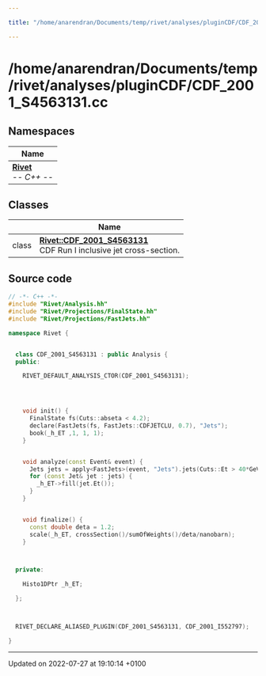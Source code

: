 ```yaml
---

title: "/home/anarendran/Documents/temp/rivet/analyses/pluginCDF/CDF_2001_S4563131.cc"

---
```


# /home/anarendran/Documents/temp/rivet/analyses/pluginCDF/CDF_2001_S4563131.cc



## Namespaces

| Name           |
| -------------- |
| **[Rivet](http://example.org/namespaces/namespacerivet/)** <br>-*- C++ -*-  |

## Classes

|                | Name           |
| -------------- | -------------- |
| class | **[Rivet::CDF_2001_S4563131](http://example.org/classes/classrivet_1_1cdf__2001__s4563131/)** <br>CDF Run I inclusive jet cross-section.  |




## Source code

```cpp
// -*- C++ -*-
#include "Rivet/Analysis.hh"
#include "Rivet/Projections/FinalState.hh"
#include "Rivet/Projections/FastJets.hh"

namespace Rivet {


  class CDF_2001_S4563131 : public Analysis {
  public:

    RIVET_DEFAULT_ANALYSIS_CTOR(CDF_2001_S4563131);




    void init() {
      FinalState fs(Cuts::abseta < 4.2);
      declare(FastJets(fs, FastJets::CDFJETCLU, 0.7), "Jets");
      book(_h_ET ,1, 1, 1);
    }


    void analyze(const Event& event) {
      Jets jets = apply<FastJets>(event, "Jets").jets(Cuts::Et > 40*GeV && Cuts::abseta >= 0.1 && Cuts::abseta <= 0.7, cmpMomByEt);
      for (const Jet& jet : jets) {
        _h_ET->fill(jet.Et());
      }
    }


    void finalize() {
      const double deta = 1.2;
      scale(_h_ET, crossSection()/sumOfWeights()/deta/nanobarn);
    }



  private:

    Histo1DPtr _h_ET;

  };



  RIVET_DECLARE_ALIASED_PLUGIN(CDF_2001_S4563131, CDF_2001_I552797);

}
```


-------------------------------

Updated on 2022-07-27 at 19:10:14 +0100
